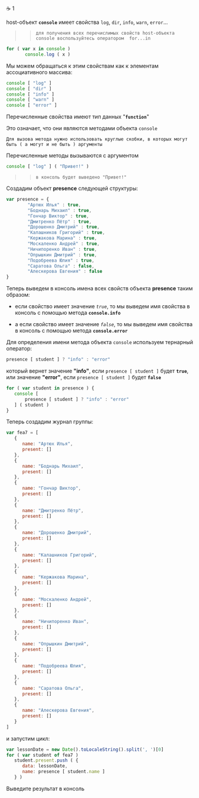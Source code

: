 :coffee: 1

host-объект  **`console`**  имеет свойства   `log`,  `dir`,  `info`,  `warn`,  `error`...
>> `для получения всех перечислимых свойств host-объекта  console воспользуйтесь оператором  for...in`
```javascript
for ( var x in console ) 
       console.log ( x )
```
Мы можем обращаться к этим свойствам как к элементам ассоциативного массива:
```javascript
console [ "log" ]
console [ "dir" ]
console [ "info" ]
console [ "warn" ]
console [ "error" ]
```
Перечисленные свойства имеют тип данных  "**`function`**"

Это означает, что они являются методами объекта  `console`

`Для вызова метода нужно использовать круглые скобки, в которых могут быть ( а могут и не быть ) аргументы`

Перечисленные методы вызываются с аргументом
```javascript
console [ "log" ] ( "Привет!" )
```
>> `в консоль будет выведено "Привет!"`

Создадим объект  **presence** следующей структуры:
```javascript
var presence = {
        "Артюх Илья" : true,
        "Боднарь Михаил" : true,
        "Гончар Виктор" : true,
        "Дмитренко Пётр" : true,
        "Дорошенко Дмитрий" : true,
        "Калашников Григорий" : true,
        "Кержакова Марина" : true,
        "Москаленко Андрей" : true,
        "Ничипоренко Иван" : true,
        "Опрышкин Дмитрий" : true,
        "Подобреева Юлия" : true,
        "Саратова Ольга" : false,
        "Алескерова Евгения" : false
}
```
Теперь выведем в консоль имена всех свойств объекта **presence** таким образом:

* если свойство имеет значение  *`true`*, то мы выведем имя свойства  в консоль с помощью метода **`console.info`**

* а если свойство имеет значение  *`false`*, то мы выведем имя свойства  в консоль  с помощью метода **`console.error`**

Для определения имени метода объекта  `console`  используем тернарный оператор:
```javascript
presence [ student ] ? "info" : "error"
```
который вернет значение **"info"**, если  `presence [ student ]` будет **`true`**, или значение **"error"**, если  `presence [ student ]` будет **`false`**
```javascript
for ( var student in presence ) {
   console [ 
       presence [ student ] ? "info" : "error" 
   ] ( student )
}
```
Теперь создадим журнал группы:
```javascript
var fea7 = [
   {
      name: "Артюх Илья",
      present: []
   },
   {
      name: "Боднарь Михаил",
      present: []
   },
   {
      name: "Гончар Виктор",
      present: []
   },
   {
      name: "Дмитренко Пётр",
      present: []
   },
   {
      name: "Дорошенко Дмитрий",
      present: []
   },
   {
      name: "Калашников Григорий",
      present: []
   },
   {
      name: "Кержакова Марина",
      present: []
   },
   {
      name: "Москаленко Андрей",
      present: []
   },
   {
      name: "Ничипоренко Иван",
      present: []
   },
   {
      name: "Опрышкин Дмитрий",
      present: []
   },
   {
      name: "Подобреева Юлия",
      present: []
   },
   {
      name: "Саратова Ольга",
      present: []
   },
   {
      name: "Алескерова Евгения",
      present: []
   }
]
```
и запустим цикл:
```javascript
var lessonDate = new Date().toLocaleString().split(', ')[0]
for ( var student of fea7 )
   student.present.push ( {
      data: lessonDate,
      name: presence [ student.name ]
   } )
```

Выведите результат в консоль